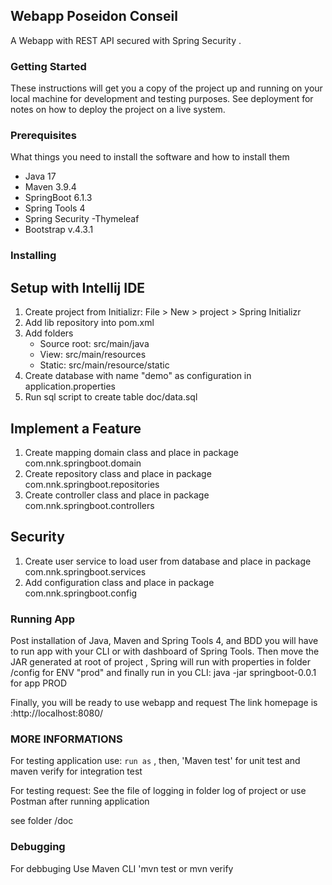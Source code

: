 ## Webapp Poseidon Conseil
A Webapp with REST API secured with Spring Security .

### Getting Started

These instructions will get you a copy of the project up and running on your local machine for development and testing purposes. See deployment for notes on how to deploy the project on a live system.

### Prerequisites

What things you need to install the software and how to install them
- Java 17
- Maven 3.9.4
- SpringBoot 6.1.3
- Spring Tools 4
- Spring Security
-Thymeleaf
- Bootstrap v.4.3.1

### Installing

## Setup with Intellij IDE
1. Create project from Initializr: File > New > project > Spring Initializr
2. Add lib repository into pom.xml
3. Add folders
    - Source root: src/main/java
    - View: src/main/resources
    - Static: src/main/resource/static
4. Create database with name "demo" as configuration in application.properties
5. Run sql script to create table doc/data.sql

## Implement a Feature
1. Create mapping domain class and place in package com.nnk.springboot.domain
2. Create repository class and place in package com.nnk.springboot.repositories
3. Create controller class and place in package com.nnk.springboot.controllers

## Security
1. Create user service to load user from  database and place in package com.nnk.springboot.services
2. Add configuration class and place in package com.nnk.springboot.config

### Running App
Post installation of Java, Maven and Spring Tools 4, and BDD you will have to run app
 with your CLI or with dashboard of Spring Tools.
 Then move the JAR  generated at root of project , Spring will  run with properties in folder /config for ENV "prod" and finally  run in you CLI: java -jar springboot-0.0.1
 for app PROD 

Finally, you will be ready to  use webapp and request 
The link homepage  is :http://localhost:8080/

### MORE INFORMATIONS

 For testing application use:
`run as` , then, 'Maven test' for unit test and maven verify for integration test

 For testing request:
See the file of logging in folder log of project or use Postman after running application

see folder /doc 

### Debugging
 For debbuging
Use  Maven CLI 'mvn test or mvn verify  

